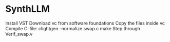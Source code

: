 # SynthLLM
Install VST
Download vc from software foundations
Copy the files inside vc
Compile C-file:  clightgen -normalize swap.c
make
Step through Verif_swap.v
